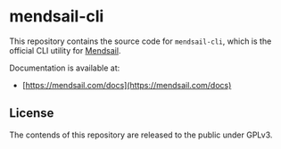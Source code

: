 # mendsail-cli

This repository contains the source code for `mendsail-cli`, which is the official CLI utility for [Mendsail](https://mendsail.com).

Documentation is available at:

- [https://mendsail.com/docs](https://mendsail.com/docs)

## License

The contends of this repository are released to the public under GPLv3.
